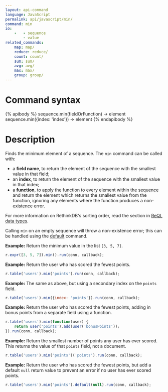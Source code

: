 ```yaml
---
layout: api-command
language: JavaScript 
permalink: api/javascript/min/
command: min
io:
    -   - sequence
        - value
related_commands:
    map: map/
    reduce: reduce/
    count: count/
    sum: sum/
    avg: avg/
    max: max/
    group: group/
---
```


# Command syntax #

{% apibody %}
sequence.min(fieldOrFunction) &rarr; element
sequence.min({index: 'index'}) &rarr; element
{% endapibody %}

# Description #

Finds the minimum element of a sequence. The `min` command can be called with:

* a **field name**, to return the element of the sequence with the smallest value in that field;
* an **index**, to return the element of the sequence with the smallest value in that index;
* a **function**, to apply the function to every element within the sequence and return the element which returns the smallest value from the function, ignoring any elements where the function produces a non-existence error.

For more information on RethinkDB's sorting order, read the section in [ReQL data types](/docs/data-types/#sorting-order).

Calling `min` on an empty sequence will throw a non-existence error; this can be handled using the [default](/api/javascript/default/) command.

__Example:__ Return the minimum value in the list `[3, 5, 7]`.

```js
r.expr([3, 5, 7]).min().run(conn, callback);
```

__Example:__ Return the user who has scored the fewest points.

```js
r.table('users').min('points').run(conn, callback);
```

__Example:__ The same as above, but using a secondary index on the `points` field.

```js
r.table('users').min({index: 'points'}).run(conn, callback);
```

__Example:__ Return the user who has scored the fewest points, adding in bonus points from a separate field using a function.

```js
r.table('users').min(function(user) {
    return user('points').add(user('bonusPoints'));
}).run(conn, callback);
```

__Example:__ Return the smallest number of points any user has ever scored. This returns the value of that `points` field, not a document.

```js
r.table('users').min('points')('points').run(conn, callback);
```

__Example:__ Return the user who has scored the fewest points, but add a default `null` return value to prevent an error if no user has ever scored points.

```js
r.table('users').min('points').default(null).run(conn, callback);
```
